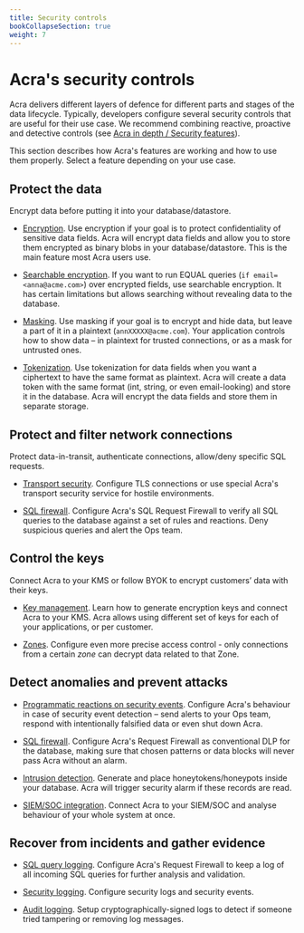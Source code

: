 ```yaml
---
title: Security controls
bookCollapseSection: true
weight: 7
---
```


# Acra's security controls

Acra delivers different layers of defence for different parts and stages of the data lifecycle. Typically, developers configure several security controls that are useful for their use case. We recommend combining reactive, proactive and detective controls (see [Acra in depth / Security features](/acra/acra-in-depth/security-features/)).

This section describes how Acra's features are working and how to use them properly. Select a feature depending on your use case.

## Protect the data

Encrypt data before putting it into your database/datastore.

* [Encryption](/acra/security-controls/encryption/). Use encryption if your goal is to protect confidentiality of sensitive data fields. Acra will encrypt data fields and allow you to store them encrypted as binary blobs in your database/datastore. This is the main feature most Acra users use.

* [Searchable encryption](/acra/security-controls/searchable-encryption/). If you want to run EQUAL queries (`if email=<anna@acme.com>`) over encrypted fields, use searchable encryption. It has certain limitations but allows searching without revealing data to the database.

* [Masking](/acra/security-controls/masking/). Use masking if your goal is to encrypt and hide data, but leave a part of it in a plaintext (`annXXXXX@acme.com`). Your application controls how to show data – in plaintext for trusted connections, or as a mask for untrusted ones.

* [Tokenization](/acra/security-controls/tokenization/). Use tokenization for data fields when you want a ciphertext to have the same format as plaintext. Acra will create a data token with the same format (int, string, or even email-looking) and store it in the database. Acra will encrypt the data fields and store them in separate storage.


## Protect and filter network connections

Protect data-in-transit, authenticate connections, allow/deny specific SQL requests.

* [Transport security](/acra/security-controls/transport-security/). Configure TLS connections or use special Acra's transport security service for hostile environments.

* [SQL firewall](/acra/security-controls/sql-firewall). Configure Acra's SQL Request Firewall to verify all SQL queries to the database against a set of rules and reactions. Deny suspicious queries and alert the Ops team.


## Control the keys

Connect Acra to your KMS or follow BYOK to encrypt customers’ data with their keys.

* [Key management](/acra/security-controls/key-management). Learn how to generate encryption keys and connect Acra to your KMS. Acra allows using different set of keys for each of your applications, or per customer.

* [Zones](/acra/security-controls/zones). Configure even more precise access control - only connections from a certain _zone_ can decrypt data related to that Zone. 


## Detect anomalies and prevent attacks

* [Programmatic reactions on security events](/acra/security-controls/security-logging-and-events/programmatic-reactions/). Configure Acra's behaviour in case of security event detection – send alerts to your Ops team, respond with intentionally falsified data or even shut down Acra.

* [SQL firewall](/acra/security-controls/sql-firewall). Configure Acra's Request Firewall as conventional DLP for the database, making sure that chosen patterns or data blocks will never pass Acra without an alarm.

* [Intrusion detection](/acra/security-controls/intrusion-detection/). Generate and place honeytokens/honeypots inside your database. Acra will trigger security alarm if these records are read.

* [SIEM/SOC integration](/acra/security-controls/security-logging-and-events/siem-soc-integration/). Connect Acra to your SIEM/SOC and analyse behaviour of your whole system at once.


## Recover from incidents and gather evidence

* [SQL query logging](/acra/security-controls/sql-firewall#logging-and-masking-queries/). Configure Acra's Request Firewall to keep a log of all incoming SQL queries for further analysis and validation.

* [Security logging](/acra/security-controls/security-logging-and-events/). Configure security logs and security events.

* [Audit logging](/acra/security-controls/security-logging-and-events/audit-logging). Setup cryptographically-signed logs to detect if someone tried tampering or removing log messages.


